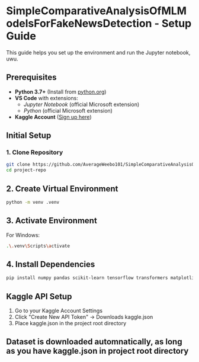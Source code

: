 # SimpleComparativeAnalysisOfMLModelsForFakeNewsDetection - Setup Guide

This guide helps you set up the environment and run the Jupyter notebook, uwu.

## Prerequisites
- **Python 3.7+** (Install from [python.org](https://python.org))
- **VS Code** with extensions:
  - *Jupyter Notebook* (official Microsoft extension)
  - *Python* (official Microsoft extension)
- **Kaggle Account** ([Sign up here](https://kaggle.com))

## Initial Setup

### 1. Clone Repository
```bash
git clone https://github.com/AverageWeebo101/SimpleComparativeAnalysisOfMLModelsForFakeNewsDetection.git
cd project-repo
```

## 2. Create Virtual Environment
```bash
python -m venv .venv
```

## 3. Activate Environment
For Windows:
```bash
.\.venv\Scripts\activate
```

## 4. Install Dependencies
```bash
pip install numpy pandas scikit-learn tensorflow transformers matplotlib seaborn kaggle
```

## Kaggle API Setup
1. Go to your Kaggle Account Settings
2. Click "Create New API Token" → Downloads kaggle.json
3. Place kaggle.json in the project root directory

## Dataset is downloaded automnatically, as long as you have kaggle.json in project root directory
